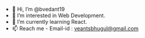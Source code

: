 - 👋 Hi, I’m @bvedant19
- 👀 I’m interested in Web Development.
- 🌱 I’m currently learning React.
- 📫 Reach me -
Email-id : veantsbhugul@gmail.com 


<!---
bvedant19/bvedant19 is a ✨ special ✨ repository because its `README.md` (this file) appears on your GitHub profile.
You can click the Preview link to take a look at your changes.
--->
